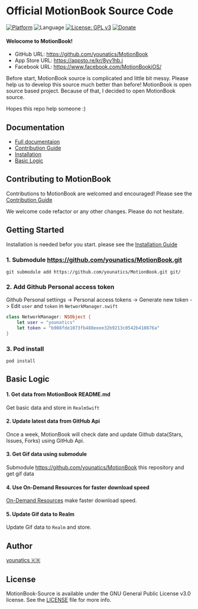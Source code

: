# Official MotionBook Source Code 

[![Platform](http://img.shields.io/badge/platform-ios-green.svg?style=flat
)](https://developer.apple.com/iphone/index.action)
![Language](https://img.shields.io/badge/language-Swift-brightgreen.svg?style=flat)
[![License: GPL v3](https://img.shields.io/badge/License-GPL%20v3-blue.svg)](https://www.gnu.org/licenses/gpl-3.0)
[![Donate](https://img.shields.io/badge/Donate-PayPal-green.svg)](https://www.paypal.com/cgi-bin/webscr?cmd=_s-xclick&hosted_button_id=PAKBM2K9YU6QN)

#### Welocome to MotionBook!
- GitHub URL: https://github.com/younatics/MotionBook
- App Store URL: https://appsto.re/kr/8yv1hb.i
- Facebook URL: https://www.facebook.com/MotionBookiOS/

Before start, MotionBook source is complicated and little bit messy. Please help us to develop this source much better than before! 
MotionBook is open source based project. Because of that, I decided to open MotionBook source.

Hopes this repo help someone :)

## Documentation
- [Full documentaion](https://github.com/younatics/MotionBook-Source/wiki)
- [Contribution Guide](https://github.com/younatics/MotionBook-Source/wiki/Contribution-Guide)
- [Installation](https://github.com/younatics/MotionBook-Source/wiki/Installation)
- [Basic Logic](https://github.com/younatics/MotionBook-Source/wiki/Basic-Logic)

## Contributing to MotionBook
Contributions to MotionBook are welcomed and encouraged! Please see the [Contribution Guide](https://github.com/younatics/MotionBook-Source/wiki/Contribution-Guide)

We welcome code refactor or any other changes. Please do not hesitate.

## Getting Started
Installation is needed befor you start. please see the [Installation Guide](https://github.com/younatics/MotionBook-Source/wiki/Installation)

### 1. Submodule https://github.com/younatics/MotionBook.git
`git submodule add https://github.com/younatics/MotionBook.git git/`

### 2. Add Github Personal access token
Github Personal settings -> Personal access tokens -> Generate new token -> Edit `user` and `token` in `NetworkManager.swift`

```Swift
class NetworkManager: NSObject {
    let user = "younatics"
    let token = "b908fde1073fb488eeee32b9213c0542b410876a"
}
```

### 3. Pod install
`pod install`

## Basic Logic

#### 1. Get data from MotionBook README.md
Get basic data and store in `RealmSwift`

#### 2. Update latest data from GitHub Api
Once a week, MotionBook will check date and update Github data(Stars, Issues, Forks) using GitHub Api.

#### 3. Get Gif data using submodule
Submodule https://github.com/younatics/MotionBook this repository and get gif data

#### 4. Use On-Demand Resources for faster download speed
[On-Demand Resources](https://developer.apple.com/library/content/documentation/FileManagement/Conceptual/On_Demand_Resources_Guide/index.html#//apple_ref/doc/uid/TP40015083-CH2-SW1) make faster download speed. 

#### 5. Update Gif data to Realm
Update Gif data to `Realm` and store.



## Author
[younatics 🇰🇷](https://twitter.com/younatics)

## License
MotionBook-Source is available under the GNU General Public License v3.0 license. See the [LICENSE](LICENSE) file for more info.

